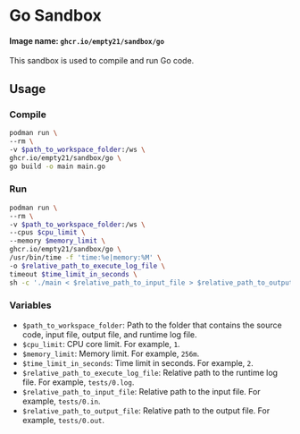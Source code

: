 # Go Sandbox
#### Image name: `ghcr.io/empty21/sandbox/go`

This sandbox is used to compile and run Go code.

## Usage

### Compile
```bash
podman run \
--rm \
-v $path_to_workspace_folder:/ws \
ghcr.io/empty21/sandbox/go \
go build -o main main.go
```

### Run
```bash
podman run \
--rm \
-v $path_to_workspace_folder:/ws \
--cpus $cpu_limit \
--memory $memory_limit \
ghcr.io/empty21/sandbox/go \
/usr/bin/time -f 'time:%e|memory:%M' \
-o $relative_path_to_execute_log_file \
timeout $time_limit_in_seconds \
sh -c './main < $relative_path_to_input_file > $relative_path_to_output_file'
```

### Variables
- `$path_to_workspace_folder`: Path to the folder that contains the source code, input file, output file, and runtime log file.
- `$cpu_limit`: CPU core limit. For example, `1`.
- `$memory_limit`: Memory limit. For example, `256m`.
- `$time_limit_in_seconds`: Time limit in seconds. For example, `2`.
- `$relative_path_to_execute_log_file`: Relative path to the runtime log file. For example, `tests/0.log`.
- `$relative_path_to_input_file`: Relative path to the input file. For example, `tests/0.in`.
- `$relative_path_to_output_file`: Relative path to the output file. For example, `tests/0.out`.
